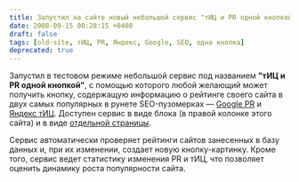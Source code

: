 ```yaml
---
title: Запустил на сайте новый небольшой сервис "тИЦ и PR одной кнопкой"
date: 2008-09-15 00:28:15 +0400
draft: false
tags: [old-site, тИЦ, PR, Яндекс, Google, SEO, одна кнопка]
deprecated: true
---
```

Запустил в тестовом режиме небольшой сервис под названием **"тИЦ и PR одной кнопкой"**, с помощью которого любой желающий может получить кнопку, содержащую информацию о рейтинге своего сайта в двух самых популярных в рунете SEO-пузомерках — [Google PR](http://ru.wikipedia.org/wiki/PageRank) и [Яндекс тИЦ](http://ru.wikipedia.org/wiki/ТИЦ). Доступен сервис в виде блока (в правой колонке этого сайта) и в виде [отдельной страницы](http://romka.eu/pr-cy/info).

Сервис автоматически проверяет рейтинги сайтов занесенных в базу данных и, при их изменении, создает новую кнопку-картинку. Кроме того, сервис ведет статистику изменения PR и тИЦ, что позволяет оценить динамику роста популярности сайта.
<!--more-->
